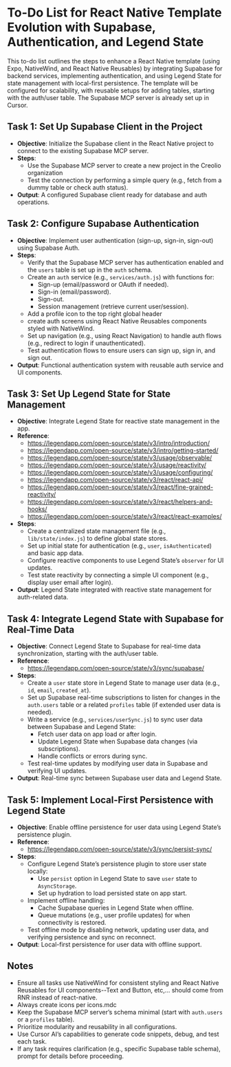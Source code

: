 # To-Do List for React Native Template Evolution with Supabase, Authentication, and Legend State

This to-do list outlines the steps to enhance a React Native template (using Expo, NativeWind, and React Native Reusables) by integrating Supabase for backend services, implementing authentication, and using Legend State for state management with local-first persistence. The template will be configured for scalability, with reusable setups for adding tables, starting with the auth/user table. The Supabase MCP server is already set up in Cursor.

## Task 1: Set Up Supabase Client in the Project

- **Objective**: Initialize the Supabase client in the React Native project to connect to the existing Supabase MCP server.
- **Steps**:
  - Use the Supabase MCP server to create a new project in the Creolio organization
  - Test the connection by performing a simple query (e.g., fetch from a dummy table or check auth status).
- **Output**: A configured Supabase client ready for database and auth operations.

## Task 2: Configure Supabase Authentication

- **Objective**: Implement user authentication (sign-up, sign-in, sign-out) using Supabase Auth.
- **Steps**:
  - Verify that the Supabase MCP server has authentication enabled and the `users` table is set up in the `auth` schema.
  - Create an `auth` service (e.g., `services/auth.js`) with functions for:
    - Sign-up (email/password or OAuth if needed).
    - Sign-in (email/password).
    - Sign-out.
    - Session management (retrieve current user/session).
  - Add a profile icon to the top right global header
  - create auth screens using React Native Reusables components styled with NativeWind.
  - Set up navigation (e.g., using React Navigation) to handle auth flows (e.g., redirect to login if unauthenticated).
  - Test authentication flows to ensure users can sign up, sign in, and sign out.
- **Output**: Functional authentication system with reusable auth service and UI components.

## Task 3: Set Up Legend State for State Management

- **Objective**: Integrate Legend State for reactive state management in the app.
- **Reference**:
  - <https://legendapp.com/open-source/state/v3/intro/introduction/>
  - <https://legendapp.com/open-source/state/v3/intro/getting-started/>
  - <https://legendapp.com/open-source/state/v3/usage/observable/>
  - <https://legendapp.com/open-source/state/v3/usage/reactivity/>
  - <https://legendapp.com/open-source/state/v3/usage/configuring/>
  - <https://legendapp.com/open-source/state/v3/react/react-api/>
  - <https://legendapp.com/open-source/state/v3/react/fine-grained-reactivity/>
  - <https://legendapp.com/open-source/state/v3/react/helpers-and-hooks/>
  - <https://legendapp.com/open-source/state/v3/react/react-examples/>
- **Steps**:
  - Create a centralized state management file (e.g., `lib/state/index.js`) to define global state stores.
  - Set up initial state for authentication (e.g., `user`, `isAuthenticated`) and basic app data.
  - Configure reactive components to use Legend State’s `observer` for UI updates.
  - Test state reactivity by connecting a simple UI component (e.g., display user email after login).
- **Output**: Legend State integrated with reactive state management for auth-related data.

## Task 4: Integrate Legend State with Supabase for Real-Time Data

- **Objective**: Connect Legend State to Supabase for real-time data synchronization, starting with the auth/user table.
- **Reference**:
  - <https://legendapp.com/open-source/state/v3/sync/supabase/>
- **Steps**:
  - Create a `user` state store in Legend State to manage user data (e.g., `id`, `email`, `created_at`).
  - Set up Supabase real-time subscriptions to listen for changes in the `auth.users` table or a related `profiles` table (if extended user data is needed).
  - Write a service (e.g., `services/userSync.js`) to sync user data between Supabase and Legend State:
    - Fetch user data on app load or after login.
    - Update Legend State when Supabase data changes (via subscriptions).
    - Handle conflicts or errors during sync.
  - Test real-time updates by modifying user data in Supabase and verifying UI updates.
- **Output**: Real-time sync between Supabase user data and Legend State.

## Task 5: Implement Local-First Persistence with Legend State

- **Objective**: Enable offline persistence for user data using Legend State’s persistence plugin.
- **Reference**:
  - <https://legendapp.com/open-source/state/v3/sync/persist-sync/>
- **Steps**:
  - Configure Legend State’s persistence plugin to store user state locally:
    - Use `persist` option in Legend State to save `user` state to `AsyncStorage`.
    - Set up hydration to load persisted state on app start.
  - Implement offline handling:
    - Cache Supabase queries in Legend State when offline.
    - Queue mutations (e.g., user profile updates) for when connectivity is restored.
  - Test offline mode by disabling network, updating user data, and verifying persistence and sync on reconnect.
- **Output**: Local-first persistence for user data with offline support.

## Notes

- Ensure all tasks use NativeWind for consistent styling and React Native Reusables for UI components--Text and Button, etc,... should come from RNR instead of react-native.
- Always create icons per icons.mdc
- Keep the Supabase MCP server’s schema minimal (start with `auth.users` or a `profiles` table).
- Prioritize modularity and reusability in all configurations.
- Use Cursor AI’s capabilities to generate code snippets, debug, and test each task.
- If any task requires clarification (e.g., specific Supabase table schema), prompt for details before proceeding.
